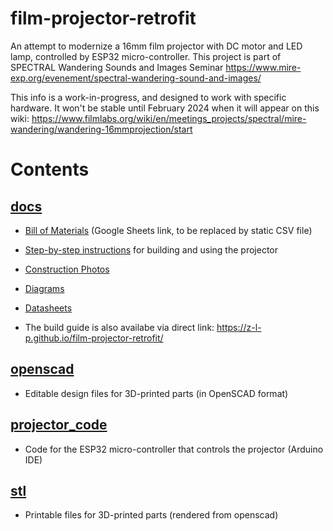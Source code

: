# film-projector-retrofit
An attempt to modernize a 16mm film projector with DC motor and LED lamp, controlled by ESP32 micro-controller. This project is part of SPECTRAL Wandering Sounds and Images Seminar https://www.mire-exp.org/evenement/spectral-wandering-sound-and-images/

This info is a work-in-progress, and designed to work with specific hardware. It won't be stable until February 2024 when it will appear on this wiki: https://www.filmlabs.org/wiki/en/meetings_projects/spectral/mire-wandering/wandering-16mmprojection/start

Contents
======

[docs](https://github.com/z-l-p/film-projector-retrofit/tree/main/docs) 
---- 

 - [Bill of Materials](https://docs.google.com/spreadsheets/d/1z_asHddtIuv7a7RkZ9WCBqF81oMiJ9spwqh7lCQfW5E) (Google Sheets link, to be replaced by static CSV file)
	
 - [Step-by-step instructions](https://github.com/z-l-p/film-projector-retrofit/blob/main/docs/index.md) for building and using the projector
	
 - [Construction Photos](https://github.com/z-l-p/film-projector-retrofit/tree/main/docs/images)
	
 - [Diagrams](https://github.com/z-l-p/film-projector-retrofit/tree/main/docs/diagrams)
 
 - [Datasheets](https://github.com/z-l-p/film-projector-retrofit/tree/main/docs/datasheets)
	
 - The build guide is also availabe via direct link: https://z-l-p.github.io/film-projector-retrofit/

[openscad](https://github.com/z-l-p/film-projector-retrofit/tree/main/openscad)
----

 - Editable design files for 3D-printed parts (in OpenSCAD format)

[projector\_code](https://github.com/z-l-p/film-projector-retrofit/tree/main/projector_code)
----

 - Code for the ESP32 micro-controller that controls the projector (Arduino IDE)

[stl](https://github.com/z-l-p/film-projector-retrofit/tree/main/stl)
----

 - Printable files for 3D-printed parts (rendered from openscad)



